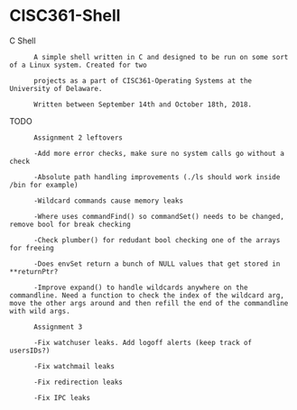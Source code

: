 # CISC361-Shell
C Shell

          A simple shell written in C and designed to be run on some sort of a Linux system. Created for two   
          
          projects as a part of CISC361-Operating Systems at the University of Delaware.
          
          Written between September 14th and October 18th, 2018.

TODO


          Assignment 2 leftovers

          -Add more error checks, make sure no system calls go without a check

          -Absolute path handling improvements (./ls should work inside /bin for example)

          -Wildcard commands cause memory leaks
          
          -Where uses commandFind() so commandSet() needs to be changed, remove bool for break checking
	  
          -Check plumber() for redudant bool checking one of the arrays for freeing

          -Does envSet return a bunch of NULL values that get stored in **returnPtr?

          -Improve expand() to handle wildcards anywhere on the commandline. Need a function to check the index of the wildcard arg, move the other args around and then refill the end of the commandline with wild args.

          Assignment 3

          -Fix watchuser leaks. Add logoff alerts (keep track of usersIDs?)
	  
          -Fix watchmail leaks
	  
          -Fix redirection leaks

          -Fix IPC leaks
